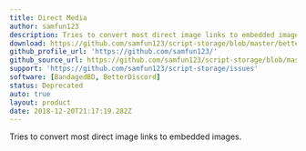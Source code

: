 ```yaml
---
title: Direct Media
author: samfun123
description: Tries to convert most direct image links to embedded images.
download: https://github.com/samfun123/script-storage/blob/master/betterdiscord/plugins/directMedia.plugin.js
github_profile_url: 'https://github.com/samfun123/'
github_source_url: https://github.com/samfun123/script-storage/blob/master/betterdiscord/plugins/directMedia.plugin.js
support: 'https://github.com/samfun123/script-storage/issues'
software: [BandagedBD, BetterDiscord]
status: Deprecated
auto: true
layout: product
date: 2018-12-20T21:17:19.282Z
---
```

Tries to convert most direct image links to embedded images.
